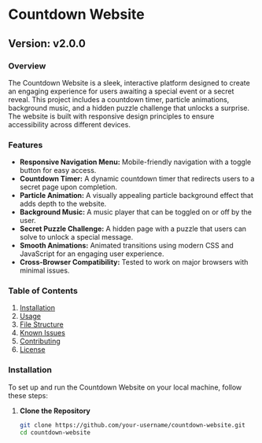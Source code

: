 # Countdown Website

## Version: v2.0.0

### Overview
The Countdown Website is a sleek, interactive platform designed to create an engaging experience for users awaiting a special event or a secret reveal. This project includes a countdown timer, particle animations, background music, and a hidden puzzle challenge that unlocks a surprise. The website is built with responsive design principles to ensure accessibility across different devices.

### Features
- **Responsive Navigation Menu:** Mobile-friendly navigation with a toggle button for easy access.
- **Countdown Timer:** A dynamic countdown timer that redirects users to a secret page upon completion.
- **Particle Animation:** A visually appealing particle background effect that adds depth to the website.
- **Background Music:** A music player that can be toggled on or off by the user.
- **Secret Puzzle Challenge:** A hidden page with a puzzle that users can solve to unlock a special message.
- **Smooth Animations:** Animated transitions using modern CSS and JavaScript for an engaging user experience.
- **Cross-Browser Compatibility:** Tested to work on major browsers with minimal issues.

### Table of Contents
1. [Installation](#installation)
2. [Usage](#usage)
3. [File Structure](#file-structure)
4. [Known Issues](#known-issues)
5. [Contributing](#contributing)
6. [License](#license)

### Installation

To set up and run the Countdown Website on your local machine, follow these steps:

1. **Clone the Repository**
   ```bash
   git clone https://github.com/your-username/countdown-website.git
   cd countdown-website

